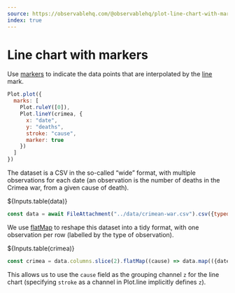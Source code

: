 ```yaml
---
source: https://observablehq.com/@observablehq/plot-line-chart-with-markers
index: true
---
```


# Line chart with markers

Use [markers](https://observablehq.com/plot/features/markers) to indicate the data points that are interpolated by the [line](https://observablehq.com/plot/marks/line) mark.

```js echo
Plot.plot({
  marks: [
    Plot.ruleY([0]),
    Plot.lineY(crimea, {
      x: "date",
      y: "deaths",
      stroke: "cause",
      marker: true
    })
  ]
})
```

The dataset is a CSV in the so-called “wide” format, with multiple observations for each date (an observation is the number of deaths in the Crimea war, from a given cause of death).

${Inputs.table(data)}

```js echo
const data = await FileAttachment("../data/crimean-war.csv").csv({typed: true});
```

We use [flatMap](https://developer.mozilla.org/en-US/docs/Web/JavaScript/Reference/Global_Objects/Array/flatMap) to reshape this dataset into a tidy format, with one observation per row (labelled by the type of observation).

${Inputs.table(crimea)}

```js echo
const crimea = data.columns.slice(2).flatMap((cause) => data.map(({date, [cause]: deaths}) => ({date, cause, deaths}))); // pivot taller
```

This allows us to use the `cause` field as the grouping channel `z` for the line chart (specifying `stroke` as a channel in Plot.line implicitly defines `z`).
